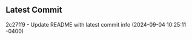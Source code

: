 
## Latest Commit
2c27ff9 - Update README with latest commit info (2024-09-04 10:25:11 -0400) <Yunxi-Zhou>
